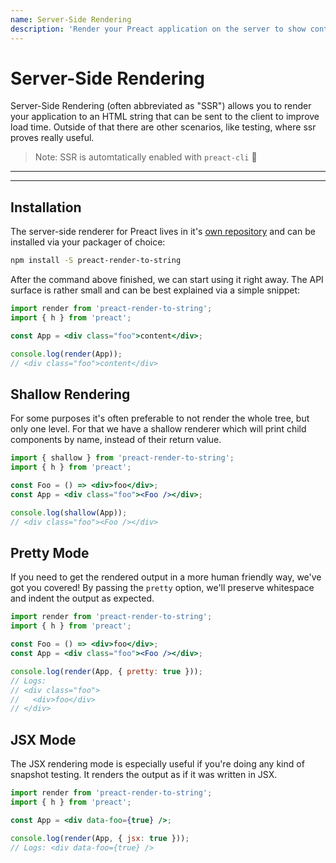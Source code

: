 ```yaml
---
name: Server-Side Rendering
description: 'Render your Preact application on the server to show content to users quicker.'
---
```


# Server-Side Rendering<!-- omit in toc -->

Server-Side Rendering (often abbreviated as "SSR") allows you to render your application to an HTML string that can be sent to the client to improve load time. Outside of that there are other scenarios, like testing, where ssr proves really useful.

> Note: SSR is automtatically enabled with `preact-cli` :tada:

---

<toc></toc>

---

## Installation

The server-side renderer for Preact lives in it's [own repository](https://github.com/preactjs/preact-render-to-string/) and can be installed via your packager of choice:

```sh
npm install -S preact-render-to-string
```

After the command above finished, we can start using it right away. The API surface is rather small and can be best explained via a simple snippet:

```jsx
import render from 'preact-render-to-string';
import { h } from 'preact';

const App = <div class="foo">content</div>;

console.log(render(App));
// <div class="foo">content</div>
```

## Shallow Rendering

For some purposes it's often preferable to not render the whole tree, but only one level. For that we have a shallow renderer which will print child components by name, instead of their return value.

```jsx
import { shallow } from 'preact-render-to-string';
import { h } from 'preact';

const Foo = () => <div>foo</div>;
const App = <div class="foo"><Foo /></div>;

console.log(shallow(App));
// <div class="foo"><Foo /></div>
```

## Pretty Mode

If you need to get the rendered output in a more human friendly way, we've got you covered! By passing the `pretty` option, we'll preserve whitespace and indent the output as expected.

```jsx
import render from 'preact-render-to-string';
import { h } from 'preact';

const Foo = () => <div>foo</div>;
const App = <div class="foo"><Foo /></div>;

console.log(render(App, { pretty: true }));
// Logs:
// <div class="foo">
//   <div>foo</div>
// </div>
```

## JSX Mode

The JSX rendering mode is especially useful if you're doing any kind of snapshot testing. It renders the output as if it was written in JSX.

```jsx
import render from 'preact-render-to-string';
import { h } from 'preact';

const App = <div data-foo={true} />;

console.log(render(App, { jsx: true }));
// Logs: <div data-foo={true} />
```

